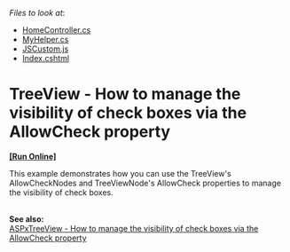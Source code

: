 <!-- default file list -->
*Files to look at*:

* [HomeController.cs](./CS/TreeViewCheckBoxVisibility/Controllers/HomeController.cs)
* [MyHelper.cs](./CS/TreeViewCheckBoxVisibility/Helpers/MyHelper.cs)
* [JSCustom.js](./CS/TreeViewCheckBoxVisibility/Scripts/JSCustom.js)
* [Index.cshtml](./CS/TreeViewCheckBoxVisibility/Views/Home/Index.cshtml)
<!-- default file list end -->
# TreeView - How to manage the visibility of check boxes via the AllowCheck property
<!-- run online -->
**[[Run Online]](https://codecentral.devexpress.com/e20061/)**
<!-- run online end -->


<p>This example demonstrates how you can use the TreeView's AllowCheckNodes and TreeViewNode's AllowCheck properties to manage the visibility of check boxes.</p><p><br />
<strong>See also:</strong><br />
<a href="https://www.devexpress.com/Support/Center/p/E2500">ASPxTreeView - How to manage the visibility of check boxes via the AllowCheck property</a></p>

<br/>


